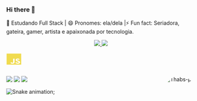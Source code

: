 ### Hi there 👋

🌱 Estudando Full Stack | 😄 Pronomes: ela/dela |⚡ Fun fact: Seriadora, gateira, gamer, artista e apaixonada por tecnologia.

 <div style="width: inherit; display: flex; justify-content: space-evenly">
  <a href=https://www.linkedin.com/in/thabata-gomes-90212b176/">
  <img height="160em" src="https://github-readme-stats.vercel.app/api?username=thabatagcampos&show_icons=true&theme=radical&include_all_commits=true&count_private=true"/>
  <img height="160em" src="https://github-readme-stats.vercel.app/api/top-langs/?username=thabatagcampos&layout=compact&langs_count=7&theme=radical"/>
</div>
  
  
<div style="display: inline_block"><br>  
<img align="center" alt="Js" height="30" width="40" src="https://raw.githubusercontent.com/devicons/devicon/master/icons/javascript/javascript-plain.svg">
</div>
  
 ##
 
<div> 
<img align="right" alt="Thabs-pic" height="150" style="border-radius:50px;" src="https://cdn.discordapp.com/attachments/894705585289826415/961069715348947015/gifgithub.gif"/>
</div>
  
 <a href="https://discord.gg/thabs#6917" target="_blank"><img src="https://img.shields.io/badge/Discord-7289DA?style=for-the-badge&logo=discord&logoColor=white" target="_blank"></a> 
  <a href = "mailto:thabatagcampos@gmail.com"><img src="https://img.shields.io/badge/Gmail-D14836?style=for-the-badge&logo=gmail&logoColor=white" target="_blank"></a>
  <a href="https://www.linkedin.com/in/thabata-gomes-90212b176/" target="_blank"><img src="https://img.shields.io/badge/-LinkedIn-%230077B5?style=for-the-badge&logo=linkedin&logoColor=white" target="_blank"></a> 
 
  ![Snake animation](https://github.com/ThabataGCampos/ThabataGCampos/blob/output/github-contribution-grid-snake.svg);
 
</div>
